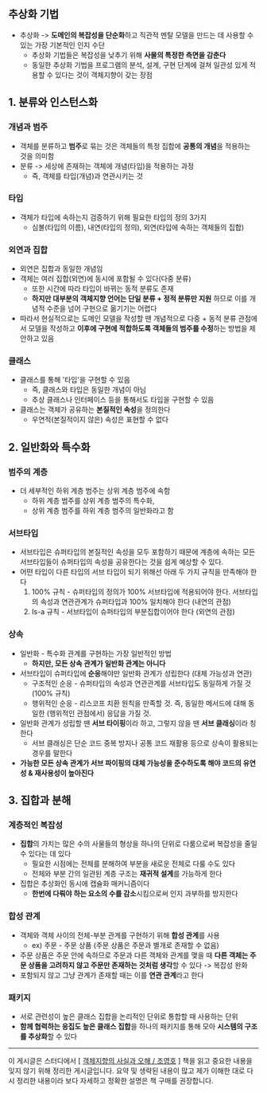 ## 추상화 기법

*   추상화 -> **도메인의 복잡성을 단순화**하고 직관적 멘탈 모델을 만드는 데 사용할 수 있는 가장 기본적인 인지 수단
    *   추상화 기법들은 복잡성을 낮추기 위해 **사물의 특정한 측면을 감춘다**
    *   동일한 추상화 기법을 프로그램의 분석, 설계, 구현 단계에 걸쳐 일관성 있게 적용할 수 있다는 것이 객체지향이 갖는 장점

## 1. 분류와 인스턴스화

### 개념과 범주

*   객체를 분류하고 **범주**로 묶는 것은 객체들의 특정 집합에 **공통의 개념**을 적용하는 것을 의미함
*   분류 -> 세상에 존재하는 객체에 개념(타입)을 적용하는 과정
    *   즉, 객체를 타입(개념)과 연관시키는 것

### 타입

*   객체가 타입에 속하는지 검증하기 위해 필요한 타입의 정의 3가지
    *   심볼(타입의 이름), 내연(타입의 정의), 외연(타입에 속하는 객체들의 집합)

### 외연과 집합

*   외연은 집합과 동일한 개념임
*   객체는 여러 집합(외연)에 동시에 포함될 수 있다(다중 분류)
    *   또한 시간에 따라 타입이 바뀌는 동적 분류도 존재
    *   **하지만 대부분의 객체지향 언어는 단일 분류 + 정적 분류만 지원** 하므로 이를 개념적 수준을 넘어 구현으로 옮기기는 어렵다
*   따라서 현실적으로는 도메인 모델을 작성할 땐 개념적으로 다중 + 동적 분류 관점에서 모델을 작성하고 **이후에 구현에 적합하도록 객체들의 범주를 수정**하는 방법을 제안하고 있음

### 클래스

*   클래스를 통해 '타입'을 구현할 수 있음
    *   즉, 클래스와 타입은 동일한 개념이 아님
    *   추상 클래스나 인터페이스 등을 통해서도 타입을 구현할 수 있음
*   클래스는 객체가 공유하는 **본질적인 속성**을 정의한다
    *   우연적(본질적이지 않은) 속성은 표현할 수 없다

## 2. 일반화와 특수화

### 범주의 계층

*   더 세부적인 하위 계층 범주는 상위 계층 범주에 속함
    *   하위 계층 범주를 상위 계층 범주의 특수화,
    *   상위 계층 범주를 하위 계층 범주의 일반화라고 함

### 서브타입

*   서브타입은 슈퍼타입의 본질적인 속성을 모두 포함하기 때문에 계층에 속하는 모든 서브타입들이 슈퍼타입의 속성을 공유한다는 것을 쉽게 예상할 수 있다.
*   어떤 타입이 다른 타입의 서브 타입이 되기 위해선 아래 두 가지 규칙을 만족해야 한다
    1.   100% 규칙 - 슈퍼타입의 정의가 100% 서브타입에 적용되어야 한다. 서브타입의 속성과 연관관계가 슈퍼타입과 100% 일치해야 한다 (내연의 관점)
    2.   Is-a 규칙 - 서브타입이 슈퍼타입의 부분집합이어야 한다 (외연의 관점)

### 상속

*   일반화 - 특수화 관계를 구현하는 가장 일반적인 방법
    *   **하지만, 모든 상속 관계가 일반화 관계는 아니다**
*   서브타입이 슈퍼타입에 **순응**해야만 일반화 관계가 성립한다 (대체 가능성과 연관)
    *   구조적인 순응 - 슈퍼타입의 속성과 연관관계를 서브타입도 동일하게 가질 것 (100% 규칙)
    *   행위적인 순응 - 리스코프 치환 원칙을 만족할 것. 즉, 동일한 메서드에 대해 동일한 (행위적인 관점에서) 응답을 가질 것.
*   일반화 관계가 성립할 땐 **서브 타이핑**이라 하고, 그렇지 않을 땐 **서브 클래싱**이라 칭한다
    *   서브 클래싱은 단순 코드 중복 방지나 공통 코드 재활용 등으로 상속이 활용되는 경우를 말한다
*   **가능한 모든 상속 관계가 서브 파이핑의 대체 가능성을 준수하도록 해야 코드의 유연성 & 재사용성이 높아진다**

## 3. 집합과 분해

### 계층적인 복잡성

*   **집합**의 가치는 많은 수의 사물들의 형상을 하나의 단위로 다룸으로써 복잡성을 줄일 수 있다는 데 있다
    *   필요한 시점에는 전체를 분해하여 부분을 새로운 전체로 다룰 수도 있다
    *   전체와 부분 간의 일관된 계층 구조는 **재귀적 설계**를 가능하게 한다
*   집합은 추상화인 동시에 캡슐화 매커니즘이다
    *   **한번에 다뤄야 하는 요소의 수를 감소**시킴으로써 인지 과부하를 방지한다

### 합성 관계

*   객체와 객체 사이의 전체-부분 관계를 구현하기 위해 **합성 관계**를 사용
    *   ex) 주문 - 주문 상품 (주문 상품은 주문과 별개로 존재할 수 없음)
*   주문 상품은 주문 안에 속하므로 주문과 다른 객체와 관계를 맺을 때 **다른 객체는 주문 상품을 고려하지 않고 주문만 존재하는 것처럼 생각**할 수 있다 -> 복잡성 완화
*   포함되지 않고 그냥 관계가 존재할 때는 이를 **연관 관계**라고 한다

### 패키지

*   서로 관련성이 높은 클래스 집합을 논리적인 단위로 통합할 때 사용하는 단위
*   **함께 협력하는 응집도 높은 클래스 집합**을 하나의 패키지를 통해 모아 **시스템의 구조를 추상화**할 수 있다



---

이 게시글은 스터디에서 [ [객체지향의 사실과 오해 / 조영호](https://product.kyobobook.co.kr/detail/S000001628109) ] 책을 읽고 중요한 내용을 잊지 않기 위해 정리한 게시글입니다. 요약 및 생략된 내용이 많고 제가 이해한 대로 다시 정리한 내용이라 보다 자세하고 정확한 설명은 책 구매를 권장합니다.
